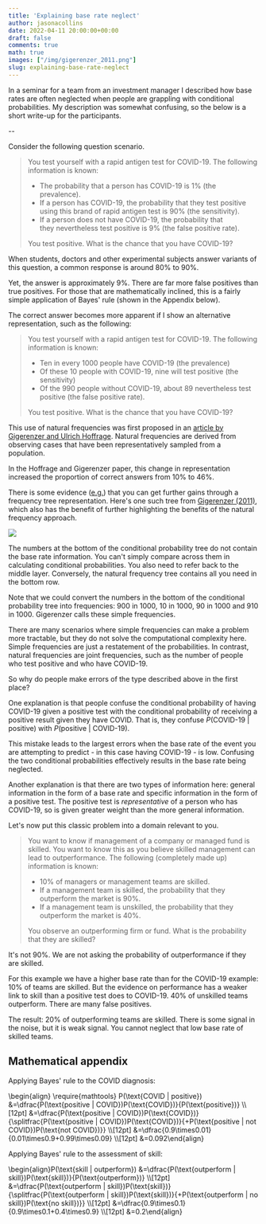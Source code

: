 ```yaml
---
title: 'Explaining base rate neglect'
author: jasonacollins
date: 2022-04-11 20:00:00+00:00
draft: false
comments: true
math: true
images: ["/img/gigerenzer_2011.png"]
slug: explaining-base-rate-neglect
---
```


In a seminar for a team from an investment manager I described how base rates are often neglected when people are grappling with conditional probabilities. My description was somewhat confusing, so the below is a short write-up for the participants.

--

Consider the following question scenario.

>You test yourself with a rapid antigen test for COVID-19. The following information is known:
>
>- The probability that a person has COVID-19 is 1% (the prevalence).
>- If a person has COVID-19, the probability that they test positive using this brand of rapid antigen test is 90% (the sensitivity).
>- If a person does not have COVID-19, the probability that they nevertheless test positive is 9% (the false positive rate).
>
>You test positive. What is the chance that you have COVID-19?

When students, doctors and other experimental subjects answer variants of this question, a common response is around 80% to 90%.

Yet, the answer is approximately 9%. There are far more false positives than true positives. For those that are mathematically inclined, this is a fairly simple application of Bayes' rule (shown in the Appendix below).

The correct answer becomes more apparent if I show an alternative representation, such as the following:

>You test yourself with a rapid antigen test for COVID-19. The following information is known:
>
>- Ten in every 1000 people have COVID-19 (the prevalence)
>- Of these 10 people with COVID-19, nine will test positive (the sensitivity)
>- Of the 990 people without COVID-19, about 89 nevertheless test positive (the false positive rate).
>
>You test positive. What is the chance that you have COVID-19?

This use of natural frequencies was first proposed in an [article by Gigerenzer and Ulrich Hoffrage](https://journals.lww.com/academicmedicine/Abstract/1998/05000/Using_natural_frequencies_to_improve_diagnostic.24.aspx). Natural frequencies are derived from observing cases that have been representatively sampled from a population.

In the Hoffrage and Gigerenzer paper, this change in representation increased the proportion of correct answers from 10% to 46%.

There is some evidence ([e.g.](https://doi.org/10.54870/1551-3440.1329)) that you can get further gains through a frequency tree representation. Here's one such tree from [Gigerenzer (2011)](https://doi.org/10.1136/bmj.d6386), which also has the benefit of further highlighting the benefits of the natural frequency approach.

![](/img/gigerenzer_2011.png)

The numbers at the bottom of the conditional probability tree do not contain the base rate information. You can't simply compare across them in calculating conditional probabilities. You also need to refer back to the middle layer. Conversely, the natural frequency tree contains all you need in the bottom row.

Note that we could convert the numbers in the bottom of the conditional probability tree into frequencies: 900 in 1000, 10 in 1000, 90 in 1000 and 910 in 1000. Gigerenzer calls these simple frequencies.

There are many scenarios where simple frequencies can make a problem more tractable, but they do not solve the computational complexity here. Simple frequencies are just a restatement of the probabilities. In contrast, natural frequencies are joint frequencies, such as the number of people who test positive and who have COVID-19.

So why do people make errors of the type described above in the first place?

One explanation is that people confuse the conditional probability of having COVID-19 given a positive test with the conditional probability of receiving a positive result given they have COVID. That is, they confuse *P*(COVID-19 | positive) with *P*(positive | COVID-19).

This mistake leads to the largest errors when the base rate of the event you are attempting to predict - in this case having COVID-19 - is low. Confusing the two conditional probabilities effectively results in the base rate being neglected.

Another explanation is that there are two types of information here: general information in the form of a base rate and specific information in the form of a positive test. The positive test is *representative* of a person who has COVID-19, so is given greater weight than the more general information.

Let's now put this classic problem into a domain relevant to you.

>You want to know if management of a company or managed fund is skilled. You want to know this as you believe skilled management can lead to outperformance. The following (completely made up) information is known:
>
>- 10% of managers or management teams are skilled.
>- If a management team is skilled, the probability that they outperform the market is 90%.
>- If a management team is unskilled, the probability that they outperform the market is 40%.
>
>You observe an outperforming firm or fund. What is the probability that they are skilled?

It's not 90%. We are not asking the probability of outperformance if they are skilled.

For this example we have a higher base rate than for the COVID-19 example: 10% of teams are skilled. But the evidence on performance has a weaker link to skill than a positive test does to COVID-19. 40% of unskilled teams outperform. There are many false positives.

The result: 20% of outperforming teams are skilled. There is some signal in the noise, but it is weak signal. You cannot neglect that low base rate of skilled teams.

## Mathematical appendix

Applying Bayes' rule to the COVID diagnosis:

\begin{align}
\require{mathtools} 
P(\text{COVID | positive}) &=\dfrac{P(\text{positive | COVID})P(\text{COVID})}{P(\text{positive})} \\\\[12pt]
&=\dfrac{P(\text{positive | COVID})P(\text{COVID})}{\splitfrac{P(\text{positive | COVID})P(\text{COVID})}{+P(\text{positive | not COVID})P(\text{not COVID})}} \\\\[12pt]
&=\dfrac{0.9\times0.01}{0.01\times0.9+0.99\times0.09} \\\\[12pt]
&=0.092\end{align}

Applying Bayes' rule to the assessment of skill:

\begin{align}P(\text{skill | outperform}) &=\dfrac{P(\text{outperform | skill})P(\text{skill})}{P(\text{outperform})} \\\\[12pt]
&=\dfrac{P(\text{outperform | skill})P(\text{skill})}{\splitfrac{P(\text{outperform | skill})P(\text{skill})}{+P(\text{outperform | no skill})P(\text{no skill})}} \\\\[12pt] 
&=\dfrac{0.9\times0.1}{0.9\times0.1+0.4\times0.9} \\\\[12pt] 
&=0.2\end{align}
